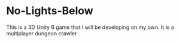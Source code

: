 # No-Lights-Below
This is a 3D Unity 6 game that I will be developing on my own. It is a multiplayer dungeon crawler
